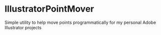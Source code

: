 # IllustratorPointMover
Simple utility to help move points programmatically for my personal Adobe Illustrator projects
